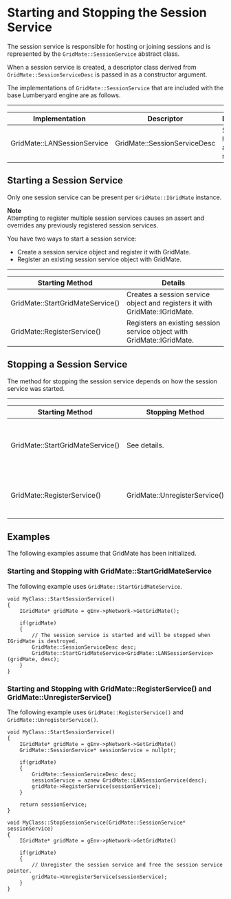# Starting and Stopping the Session Service<a name="network-session-service-start-stop"></a>

The session service is responsible for hosting or joining sessions and is represented by the `GridMate::SessionService` abstract class\.

When a session service is created, a descriptor class derived from `GridMate::SessionServiceDesc` is passed in as a constructor argument\.

The implementations of `GridMate::SessionService` that are included with the base Lumberyard engine are as follows\.


****  

| Implementation | Descriptor | Description | 
| --- | --- | --- | 
| GridMate::LANSessionService | GridMate::SessionServiceDesc | Sessions hosted over a local area network\. | 

## Starting a Session Service<a name="network-session-service-start-stop-starting"></a>

Only one session service can be present per `GridMate::IGridMate` instance\.

**Note**  
Attempting to register multiple session services causes an assert and overrides any previously registered session services\.

You have two ways to start a session service:
+ Create a session service object and register it with GridMate\.
+ Register an existing session service object with GridMate\.


****  

| Starting Method | Details | 
| --- | --- | 
| GridMate::StartGridMateService\(\) | Creates a session service object and registers it with GridMate::IGridMate\. | 
| GridMate::RegisterService\(\) | Registers an existing session service object with GridMate::IGridMate\. | 

## Stopping a Session Service<a name="network-session-service-start-stop-stopping"></a>

The method for stopping the session service depends on how the session service was started\.


****  

| Starting Method | Stopping Method | Details | 
| --- | --- | --- | 
| GridMate::StartGridMateService\(\) | See details\. | The session service is stopped when GridMate::IGridMate is destroyed by using the GridMate::GridMateDestroy\(\) method\. | 
| GridMate::RegisterService\(\) | GridMate::UnregisterService\(\) | The session is service is stopped and memory freed when GridMate::UnregisterService\(\) is called\. | 

## Examples<a name="network-session-service-start-stop-examples"></a>

The following examples assume that GridMate has been initialized\.

### Starting and Stopping with GridMate::StartGridMateService<a name="network-session-service-start-stop-startgridmateservice"></a>

The following example uses `GridMate::StartGridMateService`\.

```
void MyClass::StartSessionService()
{
    IGridMate* gridMate = gEnv->pNetwork->GetGridMate();

    if(gridMate)
    {
        // The session service is started and will be stopped when IGridMate is destroyed.
        GridMate::SessionServiceDesc desc;
        GridMate::StartGridMateService<GridMate::LANSessionService>(gridMate, desc);
    }
}
```

### Starting and Stopping with GridMate::RegisterService\(\) and GridMate::UnregisterService\(\)<a name="network-session-service-start-stop-gridmateregisterservice"></a>

The following example uses `GridMate::RegisterService()` and `GridMate::UnregisterService()`\.

```
void MyClass::StartSessionService()
{
    IGridMate* gridMate = gEnv->pNetwork->GetGridMate()
    GridMate::SessionService* sessionService = nullptr;

    if(gridMate)
    {
        GridMate::SessionServiceDesc desc;
        sessionService = aznew GridMate::LANSessionService(desc);
        gridMate->RegisterService(sessionService);
    }

    return sessionService;
}

void MyClass::StopSessionService(GridMate::SessionService* sessionService)
{
    IGridMate* gridMate = gEnv->pNetwork->GetGridMate()

    if(gridMate)
    {
        // Unregister the session service and free the session service pointer.
        gridMate->UnregisterService(sessionService);
    }
}
```